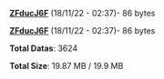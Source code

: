 [**ZFducJ6F**](/data/ZFducJ6F.txt) (18/11/22 - 02:37)- 86 bytes

[**ZFducJ6F**](/data/ZFducJ6F.txt) (18/11/22 - 02:37)- 86 bytes

**Total Datas**: 3624

**Total Size**: 19.87 MB / 19.9 MB